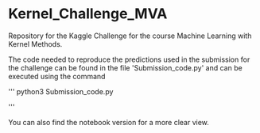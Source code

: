 # Kernel_Challenge_MVA

Repository for the Kaggle Challenge for the course Machine Learning with Kernel Methods. 

The code needed to reproduce the predictions used in the submission for the challenge can be found in the file 'Submission_code.py' and can be executed using the command

'''
python3 Submission_code.py

'''

You can also find the notebook version for a more clear view.
